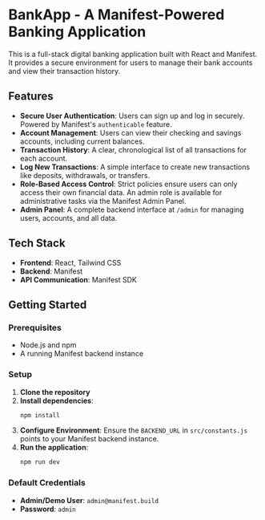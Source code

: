 # BankApp - A Manifest-Powered Banking Application

This is a full-stack digital banking application built with React and Manifest. It provides a secure environment for users to manage their bank accounts and view their transaction history.

## Features

- **Secure User Authentication**: Users can sign up and log in securely. Powered by Manifest's `authenticable` feature.
- **Account Management**: Users can view their checking and savings accounts, including current balances.
- **Transaction History**: A clear, chronological list of all transactions for each account.
- **Log New Transactions**: A simple interface to create new transactions like deposits, withdrawals, or transfers.
- **Role-Based Access Control**: Strict policies ensure users can only access their own financial data. An admin role is available for administrative tasks via the Manifest Admin Panel.
- **Admin Panel**: A complete backend interface at `/admin` for managing users, accounts, and all data.

## Tech Stack

- **Frontend**: React, Tailwind CSS
- **Backend**: Manifest
- **API Communication**: Manifest SDK

## Getting Started

### Prerequisites

- Node.js and npm
- A running Manifest backend instance

### Setup

1.  **Clone the repository**
2.  **Install dependencies**:
    ```bash
    npm install
    ```
3.  **Configure Environment**: Ensure the `BACKEND_URL` in `src/constants.js` points to your Manifest backend instance.
4.  **Run the application**:
    ```bash
    npm run dev
    ```

### Default Credentials

- **Admin/Demo User**: `admin@manifest.build`
- **Password**: `admin`